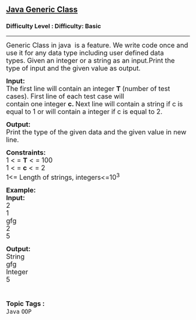 <h2><a href="https://www.geeksforgeeks.org/problems/java-generic-class/1?page=7&sortBy=accuracy">Java Generic Class</a></h2><h3>Difficulty Level : Difficulty: Basic</h3><hr><div class="problems_problem_content__Xm_eO"><p><span style="font-size: 18px;">Generic Class in java&nbsp;&nbsp;is a feature. We write code once and use it for any data type including user defined data types.&nbsp;Given an integer or a string as an input.Print the type of input and the given value as output.</span></p>
<p><span style="font-size: 18px;"><strong>Input:&nbsp;</strong><br>The first line will&nbsp;contain&nbsp;an&nbsp;integer&nbsp;<strong>T&nbsp;</strong>(number of test cases). First line of each test case will contain&nbsp;one&nbsp;integer&nbsp;<strong>c.&nbsp;</strong>Next line will contain a string&nbsp;if c is equal to 1 or will contain a integer&nbsp;if c is equal to 2.</span></p>
<p><span style="font-size: 18px;"><strong>Output:&nbsp;</strong><br>Print the type of the given data and the given value in new line.</span></p>
<p><span style="font-size: 18px;"><strong>Constraints:&nbsp;</strong><br>1 &lt; =&nbsp;<strong>T</strong>&nbsp;&lt; = 100<br>1 &lt; =&nbsp;<strong>c</strong>&nbsp;&lt; = 2<br>1&lt;= Length of strings, integers&lt;=10<sup>3</sup></span></p>
<p><span style="font-size: 18px;"><strong>Example:<br>Input:</strong><br>2<br>1<br>gfg<br>2<br>5</span></p>
<p><span style="font-size: 18px;"><strong>Output:</strong><br>String<br>gfg<br>Integer<br>5</span></p></div><br><p><span style=font-size:18px><strong>Topic Tags : </strong><br><code>Java</code>&nbsp;<code>OOP</code>&nbsp;